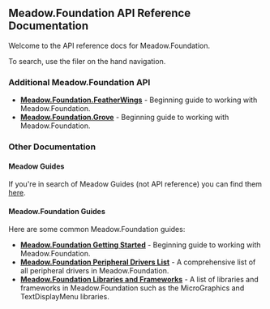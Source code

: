 ## Meadow.Foundation API Reference Documentation

Welcome to the API reference docs for Meadow.Foundation.

To search, use the filer on the hand navigation.

### Additional Meadow.Foundation API

* **[Meadow.Foundation.FeatherWings](/docs/api/Meadow.Foundation.FeatherWings/)** - Beginning guide to working with Meadow.Foundation.
* **[Meadow.Foundation.Grove](/docs/api/Meadow.Foundation.Grove/)** - Beginning guide to working with Meadow.Foundation.

### Other Documentation

#### Meadow Guides

If you're in search of Meadow Guides (not API reference) you can find them [here](/Meadow).

#### Meadow.Foundation Guides

Here are some common Meadow.Foundation guides:

* **[Meadow.Foundation Getting Started](/Meadow/Meadow.Foundation/Getting_Started/)** - Beginning guide to working with Meadow.Foundation.
* **[Meadow.Foundation Peripheral Drivers List](/Meadow/Meadow.Foundation/Peripherals/)** - A comprehensive list of all peripheral drivers in Meadow.Foundation.
* **[Meadow.Foundation Libraries and Frameworks](/Meadow/Meadow.Foundation/Libraries_and_Frameworks/)** - A list of libraries and frameworks in Meadow.Foundation such as the MicroGraphics and TextDisplayMenu libraries.